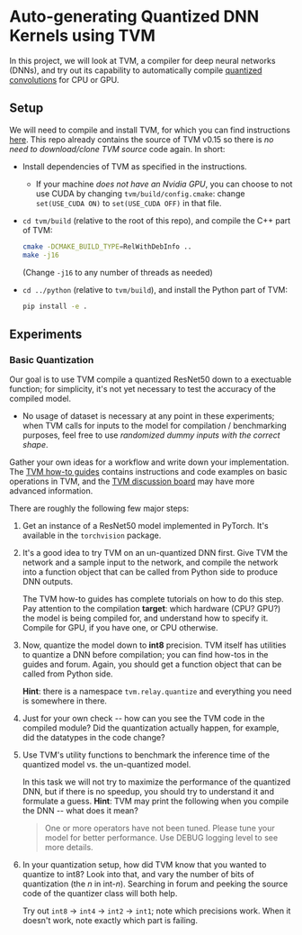 # Auto-generating Quantized DNN Kernels using TVM

In this project, we will look at TVM, a compiler for deep neural networks (DNNs),
and try out its capability to automatically compile [quantized convolutions](https://medium.com/@joel_34050/quantization-in-deep-learning-478417eab72b) for CPU or GPU.

## Setup

We will need to compile and install TVM, for which you can find instructions [here](https://tvm.apache.org/docs/install/from_source.html).
This repo already contains the source of TVM v0.15 so there is *no need to download/clone TVM source* code again.
In short:

- Install dependencies of TVM as specified in the instructions.
  - If your machine *does not have an Nvidia GPU*, you can choose to not use CUDA by changing `tvm/build/config.cmake`: change `set(USE_CUDA ON)` to `set(USE_CUDA OFF)` in that file.

- `cd tvm/build` (relative to the root of this repo), and compile the C++ part of TVM:

  ```bash
  cmake -DCMAKE_BUILD_TYPE=RelWithDebInfo ..
  make -j16
  ```

  (Change `-j16` to any number of threads as needed)

- `cd ../python` (relative to `tvm/build`), and install the Python part of TVM:

    ```bash
    pip install -e .
    ```

## Experiments

### Basic Quantization

Our goal is to use TVM compile a quantized ResNet50 down to a exectuable function;
for simplicity, it's not yet necessary to test the accuracy of the compiled model.

- No usage of dataset is necessary at any point in these experiments;
  when TVM calls for inputs to the model for compilation / benchmarking purposes,
  feel free to use *randomized dummy inputs with the correct shape*.

Gather your own ideas for a workflow and write down your implementation.
The [TVM how-to guides](https://tvm.apache.org/docs/how_to/) contains
instructions and code examples on basic operations in TVM,
and the [TVM discussion board](https://discuss.tvm.apache.org) may have more advanced information.

There are roughly the following few major steps:

1. Get an instance of a ResNet50 model implemented in PyTorch. It's available in the `torchvision` package.

2. It's a good idea to try TVM on an un-quantized DNN first.
   Give TVM the network and a sample input to the network,
   and compile the network into a function object that can be called from Python side to produce DNN outputs.

   The TVM how-to guides has complete tutorials on how to do this step.
   Pay attention to the compilation **target**:
   which hardware (CPU? GPU?) the model is being compiled for, and understand how to specify it.
   Compile for GPU, if you have one, or CPU otherwise.

3. Now, quantize the model down to **int8** precision.
   TVM itself has utilities to quantize a DNN before compilation;
   you can find how-tos in the guides and forum.
   Again, you should get a function object that can be called from Python side.

   **Hint**: there is a namespace `tvm.relay.quantize` and everything you need is somewhere in there.

4. Just for your own check -- how can you see the TVM code in the compiled module?
   Did the quantization actually happen, for example, did the datatypes in the code change?

5. Use TVM's utility functions to benchmark the inference time of the quantized model vs. the un-quantized model.

   In this task we will not try to maximize the performance of the quantized DNN,
   but if there is no speedup, you should try to understand it and formulate a guess.
   **Hint**: TVM may print the following when you compile the DNN -- what does it mean?
   > One or more operators have not been tuned. Please tune your model for better performance. Use DEBUG logging level to see more details.

6. In your quantization setup, how did TVM know that you wanted to quantize to int8?
   Look into that, and vary the number of bits of quantization (the $n$ in int-$n$).
   Searching in forum and peeking the source code of the quantizer class will both help.

   Try out `int8` -> `int4` -> `int2` -> `int1`; note which precisions work.
   When it doesn't work, note exactly which part is failing.
